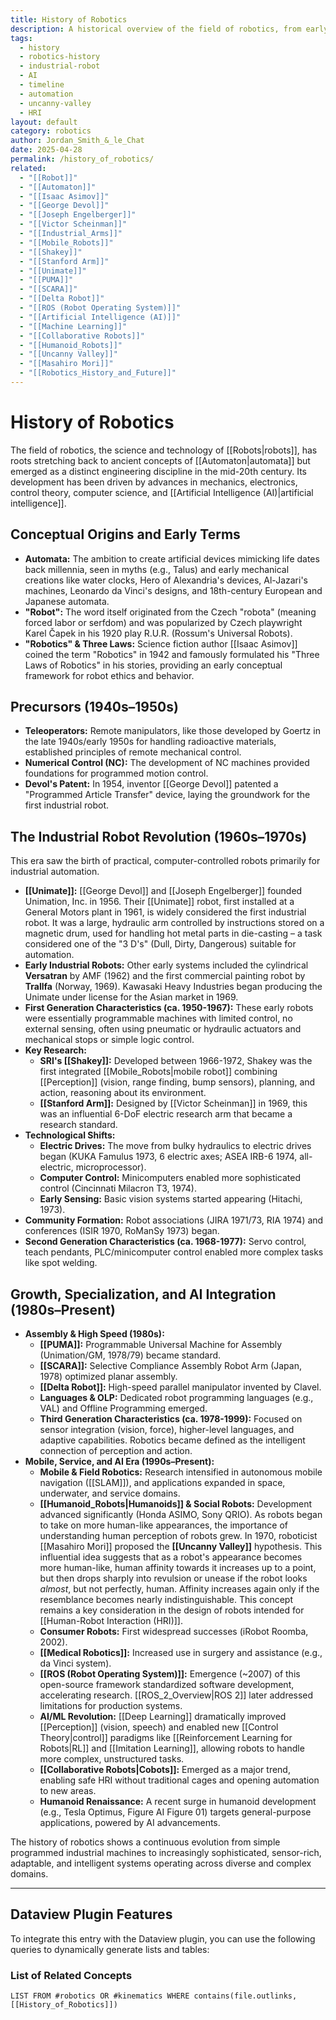 ```yaml
---
title: History of Robotics
description: A historical overview of the field of robotics, from early concepts and industrial beginnings to modern advancements driven by AI and computing, including the Uncanny Valley concept.
tags:
  - history
  - robotics-history
  - industrial-robot
  - AI
  - timeline
  - automation
  - uncanny-valley
  - HRI
layout: default
category: robotics
author: Jordan_Smith_&_le_Chat
date: 2025-04-28
permalink: /history_of_robotics/
related:
  - "[[Robot]]"
  - "[[Automaton]]"
  - "[[Isaac Asimov]]"
  - "[[George Devol]]"
  - "[[Joseph Engelberger]]"
  - "[[Victor Scheinman]]"
  - "[[Industrial_Arms]]"
  - "[[Mobile_Robots]]"
  - "[[Shakey]]"
  - "[[Stanford Arm]]"
  - "[[Unimate]]"
  - "[[PUMA]]"
  - "[[SCARA]]"
  - "[[Delta Robot]]"
  - "[[ROS (Robot Operating System)]]"
  - "[[Artificial Intelligence (AI)]]"
  - "[[Machine Learning]]"
  - "[[Collaborative Robots]]"
  - "[[Humanoid_Robots]]"
  - "[[Uncanny Valley]]"
  - "[[Masahiro Mori]]"
  - "[[Robotics_History_and_Future]]"
---
```


# History of Robotics

The field of robotics, the science and technology of [[Robots|robots]], has roots stretching back to ancient concepts of [[Automaton|automata]] but emerged as a distinct engineering discipline in the mid-20th century. Its development has been driven by advances in mechanics, electronics, control theory, computer science, and [[Artificial Intelligence (AI)|artificial intelligence]].

## Conceptual Origins and Early Terms

* **Automata:** The ambition to create artificial devices mimicking life dates back millennia, seen in myths (e.g., Talus) and early mechanical creations like water clocks, Hero of Alexandria's devices, Al-Jazari's machines, Leonardo da Vinci's designs, and 18th-century European and Japanese automata.
* **"Robot":** The word itself originated from the Czech "robota" (meaning forced labor or serfdom) and was popularized by Czech playwright Karel Čapek in his 1920 play R.U.R. (Rossum's Universal Robots).
* **"Robotics" & Three Laws:** Science fiction author [[Isaac Asimov]] coined the term "Robotics" in 1942 and famously formulated his "Three Laws of Robotics" in his stories, providing an early conceptual framework for robot ethics and behavior.

## Precursors (1940s–1950s)

* **Teleoperators:** Remote manipulators, like those developed by Goertz in the late 1940s/early 1950s for handling radioactive materials, established principles of remote mechanical control.
* **Numerical Control (NC):** The development of NC machines provided foundations for programmed motion control.
* **Devol's Patent:** In 1954, inventor [[George Devol]] patented a "Programmed Article Transfer" device, laying the groundwork for the first industrial robot.

## The Industrial Robot Revolution (1960s–1970s)

This era saw the birth of practical, computer-controlled robots primarily for industrial automation.

* **[[Unimate]]:** [[George Devol]] and [[Joseph Engelberger]] founded Unimation, Inc. in 1956. Their [[Unimate]] robot, first installed at a General Motors plant in 1961, is widely considered the first industrial robot. It was a large, hydraulic arm controlled by instructions stored on a magnetic drum, used for handling hot metal parts in die-casting – a task considered one of the "3 D's" (Dull, Dirty, Dangerous) suitable for automation.
* **Early Industrial Robots:** Other early systems included the cylindrical **Versatran** by AMF (1962) and the first commercial painting robot by **Trallfa** (Norway, 1969). Kawasaki Heavy Industries began producing the Unimate under license for the Asian market in 1969.
* **First Generation Characteristics (ca. 1950-1967):** These early robots were essentially programmable machines with limited control, no external sensing, often using pneumatic or hydraulic actuators and mechanical stops or simple logic control.
* **Key Research:**
    * **SRI's [[Shakey]]:** Developed between 1966-1972, Shakey was the first integrated [[Mobile_Robots|mobile robot]] combining [[Perception]] (vision, range finding, bump sensors), planning, and action, reasoning about its environment.
    * **[[Stanford Arm]]:** Designed by [[Victor Scheinman]] in 1969, this was an influential 6-DoF electric research arm that became a research standard.
* **Technological Shifts:**
    * **Electric Drives:** The move from bulky hydraulics to electric drives began (KUKA Famulus 1973, 6 electric axes; ASEA IRB-6 1974, all-electric, microprocessor).
    * **Computer Control:** Minicomputers enabled more sophisticated control (Cincinnati Milacron T3, 1974).
    * **Early Sensing:** Basic vision systems started appearing (Hitachi, 1973).
* **Community Formation:** Robot associations (JIRA 1971/73, RIA 1974) and conferences (ISIR 1970, RoManSy 1973) began.
* **Second Generation Characteristics (ca. 1968-1977):** Servo control, teach pendants, PLC/minicomputer control enabled more complex tasks like spot welding.

## Growth, Specialization, and AI Integration (1980s–Present)

* **Assembly & High Speed (1980s):**
    * **[[PUMA]]:** Programmable Universal Machine for Assembly (Unimation/GM, 1978/79) became standard.
    * **[[SCARA]]:** Selective Compliance Assembly Robot Arm (Japan, 1978) optimized planar assembly.
    * **[[Delta Robot]]:** High-speed parallel manipulator invented by Clavel.
    * **Languages & OLP:** Dedicated robot programming languages (e.g., VAL) and Offline Programming emerged.
    * **Third Generation Characteristics (ca. 1978-1999):** Focused on sensor integration (vision, force), higher-level languages, and adaptive capabilities. Robotics became defined as the intelligent connection of perception and action.
* **Mobile, Service, and AI Era (1990s–Present):**
    * **Mobile & Field Robotics:** Research intensified in autonomous mobile navigation ([[SLAM]]), and applications expanded in space, underwater, and service domains.
    * **[[Humanoid_Robots|Humanoids]] & Social Robots:** Development advanced significantly (Honda ASIMO, Sony QRIO). As robots began to take on more human-like appearances, the importance of understanding human perception of robots grew. In 1970, roboticist [[Masahiro Mori]] proposed the **[[Uncanny Valley]]** hypothesis. This influential idea suggests that as a robot's appearance becomes more human-like, human affinity towards it increases up to a point, but then drops sharply into revulsion or unease if the robot looks *almost*, but not perfectly, human. Affinity increases again only if the resemblance becomes nearly indistinguishable. This concept remains a key consideration in the design of robots intended for [[Human-Robot Interaction (HRI)]].
    * **Consumer Robots:** First widespread successes (iRobot Roomba, 2002).
    * **[[Medical Robotics]]:** Increased use in surgery and assistance (e.g., da Vinci system).
    * **[[ROS (Robot Operating System)]]:** Emergence (~2007) of this open-source framework standardized software development, accelerating research. [[ROS_2_Overview|ROS 2]] later addressed limitations for production systems.
    * **AI/ML Revolution:** [[Deep Learning]] dramatically improved [[Perception]] (vision, speech) and enabled new [[Control Theory|control]] paradigms like [[Reinforcement Learning for Robots|RL]] and [[Imitation Learning]], allowing robots to handle more complex, unstructured tasks.
    * **[[Collaborative Robots|Cobots]]:** Emerged as a major trend, enabling safe HRI without traditional cages and opening automation to new areas.
    * **Humanoid Renaissance:** A recent surge in humanoid development (e.g., Tesla Optimus, Figure AI Figure 01) targets general-purpose applications, powered by AI advancements.

The history of robotics shows a continuous evolution from simple programmed industrial machines to increasingly sophisticated, sensor-rich, adaptable, and intelligent systems operating across diverse and complex domains.

---

## Dataview Plugin Features

To integrate this entry with the Dataview plugin, you can use the following queries to dynamically generate lists and tables:

### List of Related Concepts

```dataview
LIST FROM #robotics OR #kinematics WHERE contains(file.outlinks, [[History_of_Robotics]])
